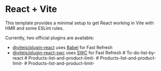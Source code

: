 # React + Vite

This template provides a minimal setup to get React working in Vite with HMR and some ESLint rules.

Currently, two official plugins are available:

- [@vitejs/plugin-react](https://github.com/vitejs/vite-plugin-react/blob/main/packages/plugin-react/README.md) uses [Babel](https://babeljs.io/) for Fast Refresh
- [@vitejs/plugin-react-swc](https://github.com/vitejs/vite-plugin-react-swc) uses [SWC](https://swc.rs/) for Fast Refresh
#   T o - d o - l i s t - b y - r e a c t  
 #   P r o d u c t s - l i s t - a n d - p r o d u c t - l i m i t -  
 #   P r o d u c t s - l i s t - a n d - p r o d u c t - l i m i t -  
 #   P r o d u c t s - l i s t - a n d - p r o d u c t - l i m i t -  
 
